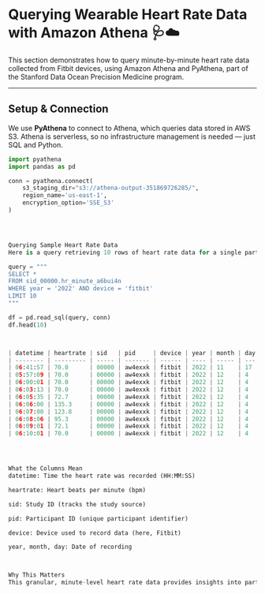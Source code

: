 # Querying Wearable Heart Rate Data with Amazon Athena 🩺☁️

This section demonstrates how to query minute-by-minute heart rate data collected from Fitbit devices, using Amazon Athena and PyAthena, part of the Stanford Data Ocean Precision Medicine program.

---

## Setup & Connection

We use **PyAthena** to connect to Athena, which queries data stored in AWS S3. Athena is serverless, so no infrastructure management is needed — just SQL and Python.

```python
import pyathena
import pandas as pd

conn = pyathena.connect(
    s3_staging_dir="s3://athena-output-351869726285/", 
    region_name='us-east-1', 
    encryption_option='SSE_S3'
)




Querying Sample Heart Rate Data
Here is a query retrieving 10 rows of heart rate data for a single participant (pid = a6bui4n) from the study with ID 00000 for the year 2022, device fitbit:

query = """
SELECT * 
FROM sid_00000.hr_minute_a6bui4n 
WHERE year = '2022' AND device = 'fitbit' 
LIMIT 10
"""

df = pd.read_sql(query, conn)
df.head(10)



| datetime | heartrate | sid   | pid     | device | year | month | day |
| -------- | --------- | ----- | ------- | ------ | ---- | ----- | --- |
| 06:41:57 | 70.0      | 00000 | aw4exxk | fitbit | 2022 | 11    | 17  |
| 05:57:09 | 70.0      | 00000 | aw4exxk | fitbit | 2022 | 12    | 4   |
| 06:00:01 | 70.0      | 00000 | aw4exxk | fitbit | 2022 | 12    | 4   |
| 06:03:13 | 70.0      | 00000 | aw4exxk | fitbit | 2022 | 12    | 4   |
| 06:05:35 | 72.7      | 00000 | aw4exxk | fitbit | 2022 | 12    | 4   |
| 06:06:00 | 135.3     | 00000 | aw4exxk | fitbit | 2022 | 12    | 4   |
| 06:07:00 | 123.8     | 00000 | aw4exxk | fitbit | 2022 | 12    | 4   |
| 06:08:06 | 95.3      | 00000 | aw4exxk | fitbit | 2022 | 12    | 4   |
| 06:09:01 | 72.1      | 00000 | aw4exxk | fitbit | 2022 | 12    | 4   |
| 06:10:01 | 70.0      | 00000 | aw4exxk | fitbit | 2022 | 12    | 4   |




What the Columns Mean
datetime: Time the heart rate was recorded (HH:MM:SS)

heartrate: Heart beats per minute (bpm)

sid: Study ID (tracks the study source)

pid: Participant ID (unique participant identifier)

device: Device used to record data (here, Fitbit)

year, month, day: Date of recording



Why This Matters
This granular, minute-level heart rate data provides insights into participant physiology in real-time. When combined with genomic data (such as from the 1000 Genomes Project), it enables powerful multi-dimensional analyses for precision medicine and personalized health.


